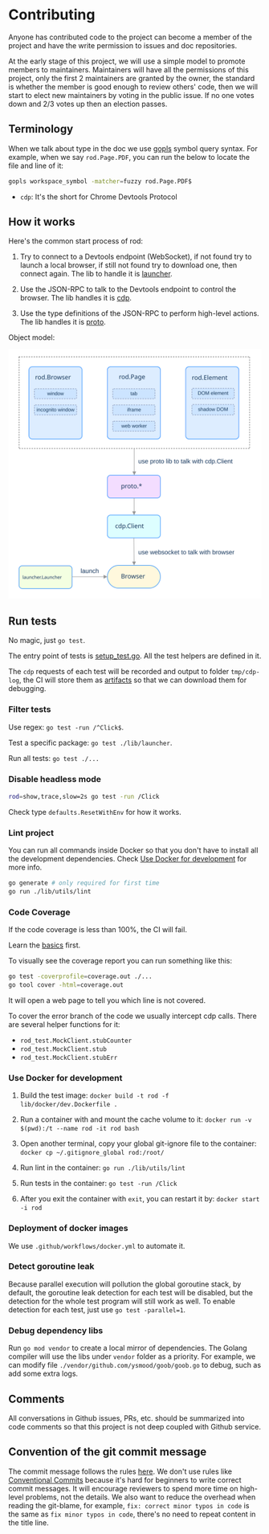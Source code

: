 # Contributing

Anyone has contributed code to the project can become a member of the project and have the write permission to issues and doc repositories.

At the early stage of this project, we will use a simple model to promote members to maintainers.
Maintainers will have all the permissions of this project, only the first 2 maintainers are granted by the owner, the standard is whether the member is good enough to review others' code, then we will start to elect
new maintainers by voting in the public issue. If no one votes down and 2/3 votes up then an election passes.

## Terminology

When we talk about type in the doc we use [gopls](https://github.com/golang/tools/tree/master/gopls) symbol query syntax. For example, when we say `rod.Page.PDF`, you can run the below to locate the file and line of it:

```bash
gopls workspace_symbol -matcher=fuzzy rod.Page.PDF$
```

- `cdp`: It's the short for Chrome Devtools Protocol

## How it works

Here's the common start process of rod:

1. Try to connect to a Devtools endpoint (WebSocket), if not found try to launch a local browser, if still not found try to download one, then connect again. The lib to handle it is [launcher](lib/launcher).

1. Use the JSON-RPC to talk to the Devtools endpoint to control the browser. The lib handles it is [cdp](lib/cdp).

1. Use the type definitions of the JSON-RPC to perform high-level actions. The lib handles it is [proto](lib/proto).

Object model:

![object model](../fixtures/object-model.svg)

## Run tests

No magic, just `go test`.

The entry point of tests is [setup_test.go](../setup_test.go). All the test helpers are defined in it.

The `cdp` requests of each test will be recorded and output to folder `tmp/cdp-log`, the CI will store them as
[artifacts](https://docs.github.com/en/actions/guides/storing-workflow-data-as-artifacts) so that we can download
them for debugging.

### Filter tests

Use regex: `go test -run /^Click$`.

Test a specific package: `go test ./lib/launcher`.

Run all tests: `go test ./...`

### Disable headless mode

```bash
rod=show,trace,slow=2s go test -run /Click
```

Check type `defaults.ResetWithEnv` for how it works.

### Lint project

You can run all commands inside Docker so that you don't have to install all the development dependencies.
Check [Use Docker for development](#Use-Docker-for-development) for more info.

```bash
go generate # only required for first time
go run ./lib/utils/lint
```

### Code Coverage

If the code coverage is less than 100%, the CI will fail.

Learn the [basics](https://blog.golang.org/cover) first.

To visually see the coverage report you can run something like this:

```bash
go test -coverprofile=coverage.out ./...
go tool cover -html=coverage.out
```

It will open a web page to tell you which line is not covered.

To cover the error branch of the code we usually intercept cdp calls.
There are several helper functions for it:

- `rod_test.MockClient.stubCounter`
- `rod_test.MockClient.stub`
- `rod_test.MockClient.stubErr`

### Use Docker for development

1. Build the test image: `docker build -t rod -f lib/docker/dev.Dockerfile .`

1. Run a container with and mount the cache volume to it: `docker run -v $(pwd):/t --name rod -it rod bash`

1. Open another terminal, copy your global git-ignore file to the container: `docker cp ~/.gitignore_global rod:/root/`

1. Run lint in the container: `go run ./lib/utils/lint`

1. Run tests in the container: `go test -run /Click`

1. After you exit the container with `exit`, you can restart it by: `docker start -i rod`

### Deployment of docker images

We use `.github/workflows/docker.yml` to automate it.

### Detect goroutine leak

Because parallel execution will pollution the global goroutine stack, by default, the goroutine leak detection for each test will be disabled, but the detection for the whole test program will still work as well. To enable detection for each test, just use `go test -parallel=1`.

### Debug dependency libs

Run `go mod vendor` to create a local mirror of dependencies.
The Golang compiler will use the libs under `vendor` folder as a priority.
For example, we can modify file `./vendor/github.com/ysmood/goob/goob.go` to debug, such as add some extra logs.

## Comments

All conversations in Github issues, PRs, etc. should be summarized into code comments so that this project is not deep coupled with Github service.

## Convention of the git commit message

The commit message follows the rules [here](https://github.com/torvalds/subsurface-for-dirk/blame/a48494d2fbed58c751e9b7e8fbff88582f9b2d02/README#L88). We don't use rules like [Conventional Commits](https://www.conventionalcommits.org/) because it's hard for beginners to write correct commit messages. It will encourage reviewers to spend more time on high-level problems, not the details. We also want to reduce the overhead when reading the git-blame, for example, `fix: correct minor typos in code` is the same as `fix minor typos in code`, there's no need to repeat content in the title line.
